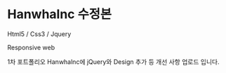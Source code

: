 # Hanwhalnc 수정본

Html5 / Css3 / Jquery

Responsive web

1차 포트폴리오 Hanwhalnc에 jQuery와 Design 추가 등 개선 사항 업로드 입니다.
